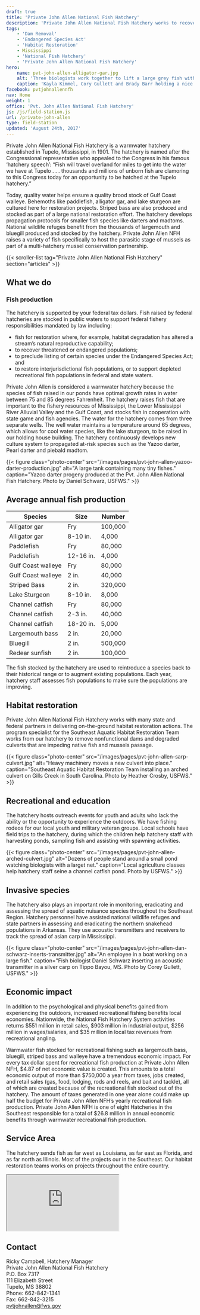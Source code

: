 ```yaml
---
draft: true
title: 'Private John Allen National Fish Hatchery'
description: 'Private John Allen National Fish Hatchery works to recover, restore and enhance threatened, endangered, at-risk and recreational fish populations in the Southeast.'
tags:
    - 'Dam Removal'
    - 'Endangered Species Act'
    - 'Habitat Restoration'
    - Mississippi
    - 'National Fish Hatchery'
    - 'Private John Allen National Fish Hatchery'
hero:
    name: pvt-john-allen-alligator-gar.jpg
    alt: 'Three biologists work together to lift a large grey fish with an alligator-like snout.'
    caption: 'Kayla Kimmel, Cory Gullett and Brady Barr holding a nice alligator gar. Photo by Richard Campbell, USFWS.'
facebook: pvtjohnallennfh
nav: Home
weight: 1
office: 'Pvt. John Allen National Fish Hatchery'
js: /js/field-station.js
url: /private-john-allen
type: field-station
updated: 'August 24th, 2017'
---
```


Private John Allen National Fish Hatchery is a warmwater hatchery established in Tupelo, Mississippi, in 1901.  The hatchery is named after the Congressional  representative who appealed to the Congress in his famous ‘hatchery speech’: “Fish will travel overland for miles to get into the water we have at Tupelo . . . thousands and millions of unborn fish are clamoring to this Congress today for an opportunity to be hatched at the Tupelo hatchery.”

Today, quality water helps ensure a quality brood stock of Gulf Coast walleye. Behemoths like paddlefish, alligator gar, and lake sturgeon are cultured here for restoration projects. Striped bass are also produced and stocked as part of a large national restoration effort. The hatchery develops propagation protocols for smaller fish species like darters and madtoms. National wildlife refuges benefit from the thousands of largemouth and bluegill produced and stocked by the hatchery. Private John Allen NFH raises a variety of fish specifically to host the parasitic stage of mussels as part of a multi-hatchery mussel conservation partnership.

<!-- {{< scroller-list tag="Private John Allen National Fish Hatchery" section="news" >}} -->
{{< scroller-list tag="Private John Allen National Fish Hatchery" section="articles" >}}
<!-- {{< scroller-list tag="Private John Allen National Fish Hatchery" section="wildlife" >}} -->

## What we do

### Fish production

The hatchery is supported by your federal tax dollars. Fish raised by federal hatcheries are stocked in public waters to support federal fishery responsibilities mandated by law including:
 
  - fish for restoration where, for example, habitat degradation has altered a stream’s natural reproductive capability;
  - to recover threatened or endangered populations;
  - to preclude listing of certain species under the Endangered Species Act; and
  - to restore interjurisdictional fish populations, or to support depleted recreational fish populations in federal and state waters.

Private John Allen is considered a warmwater hatchery because the species of fish raised in our ponds have optimal growth rates in water between 75 and 85 degrees Fahrenheit. The hatchery raises fish that are important to the fishery resources of Mississippi, the Lower Mississippi River Alluvial Valley and the Gulf Coast, and stocks fish in cooperation with state game and fish agencies. The water for the hatchery comes from three separate wells. The well water maintains a temperature around 65 degrees, which allows for cool water species, like the lake sturgeon, to be raised in our holding house building. The hatchery continuously develops new culture system to propagated at-risk species such as the Yazoo darter, Pearl darter and piebald madtom.

{{< figure class="photo-center" src="/images/pages/pvt-john-allen-yazoo-darter-production.jpg" alt="A large tank containing many tiny fishes." caption="Yazoo darter progeny produced at the Pvt. John Allen National Fish Hatchery. Photo by Daniel Schwarz, USFWS." >}}

## Average annual fish production

|       Species       |    Size   | Number  |
|---------------------|-----------|---------|
| Alligator gar       |    Fry    | 100,000 |
| Alligator gar       | 8-10 in.  |   4,000 |
| Paddlefish          |    Fry    |  80,000 |
| Paddlefish          | 12-16 in. |   4,000 |
| Gulf Coast walleye  |    Fry    |  80,000 |
| Gulf Coast walleye  |    2 in.  |  40,000 |
| Striped Bass        |    2 in.  | 320,000 |
| Lake Sturgeon       | 8-10 in.  |   8,000 |
| Channel catfish     |    Fry    |  80,000 |
| Channel catfish     |  2-3 in.  |  40,000 |
| Channel catfish     | 18-20 in. |   5,000 |
| Largemouth bass     |    2 in.  |  20,000 |
| Bluegill            |    2 in.  | 500,000 |
| Redear sunfish      |    2 in.  | 100,000 |

The fish stocked by the hatchery are used to reintroduce a species back to their historical range or to augment existing populations. Each year, hatchery staff assesses fish populations to make sure the populations are improving.

## Habitat restoration

Private John Allen National Fish Hatchery works with many state and federal partners in delivering on-the-ground habitat restoration actions. The program specialist for the Southeast Aquatic Habitat Restoration Team works from our hatchery to remove nonfunctional dams and degraded culverts that are impeding native fish and mussels passage.

{{< figure class="photo-center" src="/images/pages/pvt-john-allen-sarp-culvert.jpg" alt="Heavy machinery moves a new culvert into place." caption="Southeast Aquatic Habitat Restoration Team installing an arched culvert on Gills Creek in South Carolina. Photo by Heather Crosby, USFWS." >}}

## Recreational and education

The hatchery hosts outreach events for youth and adults who lack the ability or the opportunity to experience the outdoors. We have fishing rodeos for our local youth and military veteran groups. Local schools have field trips to the hatchery, during which the children help hatchery staff with harvesting ponds, sampling fish and assisting with spawning activities.

{{< figure class="photo-center" src="/images/pages/pvt-john-allen-arched-culvert.jpg" alt="Dozens of people stand around a small pond watching biologists with a larget net." caption="Local agriculture classes help hatchery staff seine a channel catfish pond. Photo by USFWS." >}}

## Invasive species

The hatchery also plays an important role in monitoring, eradicating and assessing the spread of aquatic nuisance species throughout the Southeast Region. Hatchery personnel have assisted national wildlife refuges and state partners in assessing and eradicating the northern snakehead populations in Arkansas. They use acoustic transmitters and receivers to track the spread of asian carp in Mississippi.

{{< figure class="photo-center" src="/images/pages/pvt-john-allen-dan-schwarz-inserts-transmitter.jpg" alt="An employee in a boat working on a large fish." caption="Fish biologist Daniel Schwarz inserting an acoustic transmitter in a silver carp on Tippo Bayou, MS. Photo by Corey Gullett, USFWS." >}}

## Economic impact

In addition to the psychological and physical benefits gained from experiencing the outdoors, increased recreational fishing benefits local economies.  Nationwide, the National Fish Hatchery System activities returns $551 million in retail sales, $903 million in industrial output, $256 million in wages/salaries, and $35 million in local tax revenues from recreational angling.

Warmwater fish stocked for recreational fishing such as largemouth bass, bluegill, striped bass and walleye have a tremendous economic impact. For every tax dollar spent for recreational fish production at Private John Allen NFH, $4.87 of net economic value is created. This amounts to a total economic output of more than $750,000 a year from taxes, jobs created, and retail sales (gas, food, lodging, rods and reels, and bait and tackle), all of which are created because of the recreational fish stocked out of the hatchery. The amount of taxes generated in one year alone could make up half the budget for Private John Allen NFH’s yearly recreational fish production. Private John Allen NFH is one of eight Hatcheries in the  Southeast responsible for a total of $26.8 million in annual economic benefits through warmwater recreational fish production.

## Service Area

The hatchery sends fish as far west as Louisiana, as far east as Florida, and as far north as Illinois. Most of the projects our in the Southeast. Our habitat restoration teams works on projects throughout the entire country.

<iframe src="https://usfws.github.io/southeast-mega-map/?layers=Hatcheries&state=Mississippi&scroll=false" class="state-map"></iframe>

## Contact

Ricky Campbell, Hatchery Manager  
Private John Allen National Fish Hatchery  
P.O. Box 7317  
111 Elizabeth Street  
Tupelo, MS 38802  
Phone: 662-842-1341  
Fax: 662-842-3215  
[pvtjohnallen@fws.gov](mailto:pvtjohnallen@fws.gov)  

<br>

<!-- The template for type: field-station includes a searchable list of employees -->
<!-- The 'office' parameter in the frontmatter should match the office name in the contact list csv file -->
